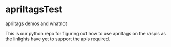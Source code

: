 # apriltagsTest
apriltags demos and whatnot

This is our python repo for figuring out how to use apriltags on the raspis as
the linlights have yet to support the apis required. 
